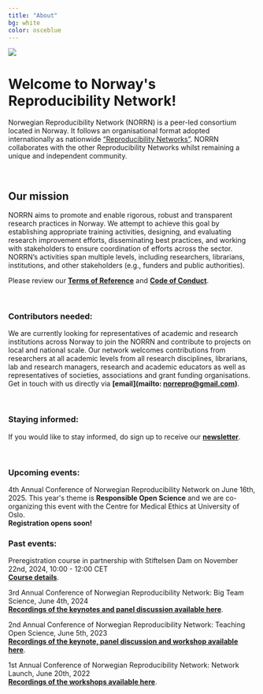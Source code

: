 ```yaml
---
title: "About"
bg: white
color: osceblue
---
```


<img src="img/RN_Norway_blue_bg.png" style="max-width:400px">

# **Welcome to Norway's Reproducibility Network!**

Norwegian Reproducibility Network (NORRN) is a peer-led consortium located in Norway. It follows an organisational format adopted internationally as nationwide [“Reproducibility Networks”](https://www.ukrn.org/international-networks/). NORRN collaborates with the other Reproducibility Networks whilst remaining a unique and independent community. 

<br>   
  
## **Our mission**

NORRN aims to promote and enable rigorous, robust and transparent research practices in Norway. We attempt to achieve this goal by establishing appropriate training activities, designing, and evaluating research improvement efforts, disseminating best practices, and working with stakeholders to ensure coordination of efforts across the sector. NORRN’s activities span multiple levels, including researchers, librarians, institutions, and other stakeholders (e.g., funders and public authorities).  

Please review our [**Terms of Reference**](https://docs.google.com/document/d/14Cn0wDbkjkLmqEGo6KBzLTOTr9nWCJ6GwFgz_bT5bX4/edit?usp=sharing) and [**Code of Conduct**](https://docs.google.com/document/d/1yf0Dng1yGO--nQFygjt-bRJ-SdDYLCRAKVWIeYf_D1o/edit?usp=sharing). 
  
 <br>   
    
### **Contributors needed:**  
  
We are currently looking for representatives of academic and research institutions across Norway to join the NORRN and contribute to projects on local and national scale. Our network welcomes contributions from researchers at all academic levels from all research disciplines, librarians, lab and research managers, research and academic educators as well as representatives of societies, associations and grant funding organisations. Get in touch with us directly via **[email](mailto: norrepro@gmail.com)**.

<br>  
  
### **Staying informed:**  
If you would like to stay informed, do sign up to receive our **[newsletter](https://norrn.substack.com/)**.

<br>   

### **Upcoming events:**  
4th Annual Conference of Norwegian Reproducibility Network on June 16th, 2025. This year's theme is **Responsible Open Science** and we are co-organizing this event with the Centre for Medical Ethics at University of Oslo.<br>
**Registration opens soon!** <br> 

### **Past events:**  
Preregistration course in partnership with Stiftelsen Dam on November 22nd, 2024, 10:00 - 12:00 CET <br>
**[Course details](https://nettskjema.no/a/460709)**. <br> 

3rd Annual Conference of Norwegian Reproducibility Network: Big Team Science, June 4th, 2024 <br>
**[Recordings of the keynotes and panel discussion available here](https://www.youtube.com/channel/UCkOysYjEShrzRWQ6KD1ffVQ)**. <br> 

2nd Annual Conference of Norwegian Reproducibility Network: Teaching Open Science, June 5th, 2023 <br>
**[Recordings of the keynote, panel discussion and workshop available here](https://www.youtube.com/channel/UCkOysYjEShrzRWQ6KD1ffVQ)**. <br> 

1st Annual Conference of Norwegian Reproducibility Network: Network Launch, June 20th, 2022 <br>
**[Recordings of the workshops available here](https://www.youtube.com/channel/UCkOysYjEShrzRWQ6KD1ffVQ)**. <br> 
